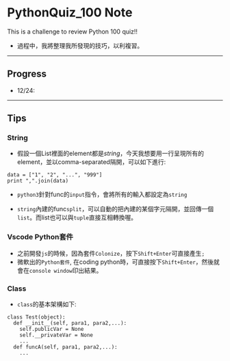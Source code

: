 # PythonQuiz_100 Note
This is a challenge to review Python 100 quiz!!
- 過程中，我將整理我所發現的技巧，以利複習。
---
## Progress
- 12/24: 

---

## Tips
### String 
- 假設一個List裡面的element都是*string*，今天我想要用一行呈現所有的element，並以comma-separated隔開，可以如下進行:
```=python
data = ["1", "2", "...", "999"]
print ",".join(data)
```
- `python3`針對func的`input`指令，會將所有的輸入都設定為`string`

- `string`內建的func`split`，可以自動的把內建的某個字元隔開，並回傳一個`list`。而list也可以與`tuple`直接互相轉換喔。

### Vscode Python套件
- 之前開發`js`的時候，因為套件`Colonize`，按下`Shift+Enter`可直接產生`;`
- 微軟出的`Python套件`, 在coding python時，可直接按下`Shift+Enter`，然後就會在`console window`印出結果。


### Class
- `class`的基本架構如下:
```python=
class Test(object):
  def __init__(self, para1, para2,...):
    self.publicVar = None
    self.__privateVar = None
    ...
  def funcA(self, para1, para2,...):
    ...
```
